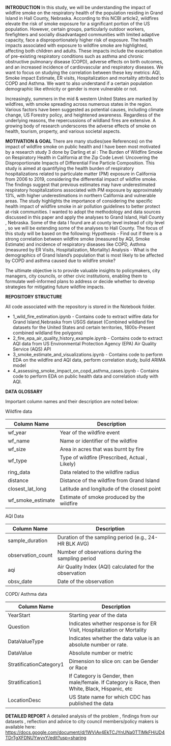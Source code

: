 
__INTRODUCTION__
In this study, we will be understanding the impact of wildfire smoke on the respiratory health of the population residing in Grand Island in Hall County, Nebraska. According to this NCBI article2, wildfires elevate the risk of smoke exposure for a significant portion of the US population. However, certain groups, particularly outdoor workers, firefighters and socially disadvantaged communities with limited adaptive capacity, face a disproportionately higher risk of exposure. The health impacts associated with exposure to wildfire smoke are highlighted, affecting both children and adults. These impacts include the exacerbation of pre-existing respiratory conditions such as asthma and chronic obstructive pulmonary disease (COPD), adverse effects on birth outcomes, and an increased incidence of cardiovascular and respiratory diseases. We want to focus on studying the correlation between these key metrics: AQI, Smoke impact Estimate, ER visits, Hospitalization and mortality attributed to COPD and Asthma. We want to also understand if a certain population demographic like ethnicity or gender is more vulnerable or not.

Increasingly, summers in the mid & western United States are marked by wildfires, with smoke spreading across numerous states in the region. Various factors have been suggested as potential causes, including climate change, US Forestry policy, and heightened awareness. Regardless of the underlying reasons, the repercussions of wildland fires are extensive. A growing body of research underscores the adverse effects of smoke on health, tourism, property, and various societal aspects.


__MOTIVATION & GOAL__
There are many studies(see References) on the impact of wildfire smoke on public health and I have been most motivated by a research study 3 done by Darling et al : The Burden of Wildfire Smoke on Respiratory Health in California at the Zip Code Level: Uncovering the Disproportionate Impacts of Differential Fine Particle Composition. This study is aimed at quantifying the health burden of respiratory hospitalizations related to particulate matter (PM) exposure in California from 2006 to 2019, considering the differential impact of wildfire smoke. The findings suggest that previous estimates may have underestimated respiratory hospitalizations associated with PM exposure by approximately 13%, with higher underestimations in northern California and vulnerable areas. The study highlights the importance of considering the specific health impact of wildfire smoke in air pollution guidelines to better protect at-risk communities.
I wanted to adopt the methodology and data sources discussed in this paper and apply the analyses to Grand Island, Hall County , Nebraska. Some of the data I found are at county level instead of city level , so we will be extending some of the analyses to Hall County. 
The focus of this study will be based on the following:
Hypothesis - Find out if there is a strong correlation between wildfire smoke (measured by AQI, Smoke Estimate) and incidence of respiratory diseases like COPD, Asthma (measured by ER Visits, Hospitalization, Mortality)
Analysis - What is the demographics  of Grand Island’s population that is most likely to be affected by COPD and asthma caused due to wildfire smoke?

The ultimate objective is to provide valuable insights to policymakers, city managers, city councils, or other civic institutions, enabling them to formulate well-informed plans to address or decide whether to develop strategies for mitigating future wildfire impacts.

__REPOSITORY STRUCTURE__

All code associated with the repository is stored in the Notebook folder.
- 1_wild_fire_estimation.ipynb - Contains code to extract wilfire data for Grand Island,Nebraska from USGS dataset (Combined wildland fire datasets for the United States and certain territories, 1800s-Present combined wildland fire polygons)
- 2_fire_epa_air_quality_history_example.ipynb - Contains code to extract AQI data from US Environmental Protection Agency (EPA) Air Quality Service (AQS) API
- 3_smoke_estimate_and_visualizations.ipynb - Contains code to perform EDA on the wildfire and AQI data, perform correlation study, build ARIMA model
- 4_assessing_smoke_impact_on_copd_asthma_cases.ipynb - Contains code to perform EDA on public health data and correlation study with AQI.

__DATA GLOSSARY__

Important column names and their description are noted below:

Wildfire data

| Column Name          | Description                                    |
|----------------------|------------------------------------------------|
| wf_year              | Year of the wildfire event                     |
| wf_name              | Name or identifier of the wildfire             |
| wf_size              | Area in acres that was burnt by fire           |
| wf_type              | Type of wildfire (Prescribed, Actual , Likely) |
| ring_data            | Data related to the wildfire radius            |
| distance             | Distance of the wildfire from Grand Island     |
| closest_lat_long     | Latitude and longitude of the closest point    |
| wf_smoke_estimate    | Estimate of smoke produced by the wildfire     |


AQI Data

| Column Name          | Description                                           |
|----------------------|-------------------------------------------------------|
| sample_duration      | Duration of the sampling period (e.g., 24-HR BLK AVG) |
| observation_count    | Number of observations during the sampling period     |
| aqi                  | Air Quality Index (AQI) calculated for the observation |
| obsv_date            | Date of the observation                              |


COPD/ Asthma data

| Column Name               | Description                                                               |
|---------------------------|---------------------------------------------------------------------------|
| YearStart                 | Starting year of the data                                                 |
| Question                  | Indicates whether response is for ER Visit, Hospitalization or Mortality  |
| DataValueType             | Indicates whether the data value is an absolute number or rate.           |
| DataValue                 | Absolute number or metric                                                 |
| StratificationCategory1   | Dimension to slice on: can be Gender or Race                              |
| Stratification1           | If Category is Gender, then male/female. If Category is Race, then White, Black, Hispanic, etc                                                                                    |
| LocationDesc              | US State name for which CDC has published the data                        |


__DETAILED REPORT__
A detailed analysis of the problem , findings from our datasets , reflection and advice to city council members/policy makers is available here: 
https://docs.google.com/document/d/1WViAv4EkTCJYnUNa0TTlMkFHiUD4TDrTgXFDNUYwyvY/edit?usp=sharing